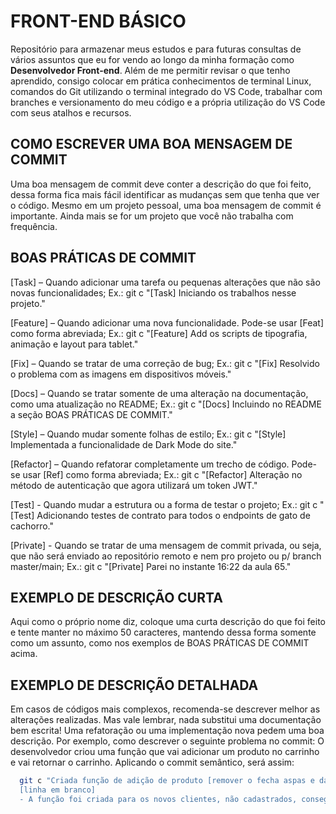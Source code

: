 # FRONT-END BÁSICO
Repositório para armazenar meus estudos e para futuras consultas de vários assuntos que eu for vendo ao longo da minha formação como **Desenvolvedor Front-end**. Além de me permitir revisar o que tenho aprendido, consigo colocar em prática conhecimentos de terminal Linux, comandos do Git utilizando o terminal integrado do VS Code, trabalhar com branches e versionamento do meu código e a própria utilização do VS Code com seus atalhos e recursos.
## COMO ESCREVER UMA BOA MENSAGEM DE COMMIT
Uma boa mensagem de commit deve conter a descrição do que foi feito, dessa forma fica mais fácil identificar as mudanças sem que tenha que ver o código. Mesmo em um projeto pessoal, uma boa mensagem de commit é importante. Ainda mais se for um projeto que você não trabalha com frequência.
## BOAS PRÁTICAS DE COMMIT
[Task] – Quando adicionar uma tarefa ou pequenas alterações que não são novas funcionalidades;
Ex.: git c "[Task] Iniciando os trabalhos nesse projeto."

[Feature] – Quando adicionar uma nova funcionalidade. Pode-se usar [Feat] como forma abreviada;
Ex.: git c "[Feature] Add os scripts de tipografia, animação e layout para tablet."

[Fix] – Quando se tratar de uma correção de bug;
Ex.: git c "[Fix] Resolvido o problema com as imagens em dispositivos móveis."

[Docs] – Quando se tratar somente de uma alteração na documentação, como uma atualização no README;
Ex.: git c "[Docs] Incluindo no README a seção BOAS PRÁTICAS DE COMMIT."

[Style] – Quando mudar somente folhas de estilo;
Ex.: git c "[Style] Implementada a funcionalidade de Dark Mode do site."

[Refactor] – Quando refatorar completamente um trecho de código. Pode-se usar [Ref] como forma abreviada;
Ex.: git c "[Refactor] Alteração no método de autenticação que agora utilizará um token JWT."

[Test] - Quando mudar a estrutura ou a forma de testar o projeto;
Ex.: git c "[Test] Adicionando testes de contrato para todos o endpoints de gato de cachorro."

[Private] - Quando se tratar de uma mensagem de commit privada, ou seja, que não será enviado ao repositório remoto e nem pro projeto ou p/ branch master/main;
Ex.: git c "[Private] Parei no instante 16:22 da aula 65."
## EXEMPLO DE DESCRIÇÃO CURTA
Aqui como o próprio nome diz, coloque uma curta descrição do que foi feito e tente manter no máximo 50 caracteres, mantendo dessa forma somente como um assunto, como nos exemplos de BOAS PRÁTICAS DE COMMIT acima.
## EXEMPLO DE DESCRIÇÃO DETALHADA
Em casos de códigos mais complexos, recomenda-se descrever melhor as alterações realizadas. Mas vale lembrar, nada substitui uma documentação bem escrita! Uma refatoração ou uma implementação nova pedem uma boa descrição.
Por exemplo, como descrever o seguinte problema no commit: O desenvolvedor criou uma função que vai adicionar um produto no carrinho e vai retornar o carrinho. Aplicando o commit semântico, será assim:

```bash
  git c "Criada função de adição de produto [remover o fecha aspas e dar enter p/ pular linha]
  [linha em branco]
  - A função foi criada para os novos clientes, não cadastrados, conseguirem adicionar produtos ao carrinho antes do login" [p/ encerrar, coloca-se o fecha aspas e aperta **Enter** p/ confirmar o commit]
```